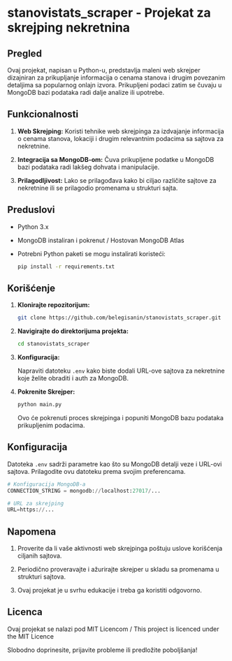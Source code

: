 # stanovistats_scraper - Projekat za skrejping nekretnina

## Pregled

Ovaj projekat, napisan u Python-u, predstavlja maleni web skrejper dizajniran za prikupljanje informacija o cenama stanova i drugim povezanim detaljima sa popularnog onlajn izvora. Prikupljeni podaci zatim se čuvaju u MongoDB bazi podataka radi dalje analize ili upotrebe.

## Funkcionalnosti

1. **Web Skrejping:** Koristi tehnike web skrejpinga za izdvajanje informacija o cenama stanova, lokaciji i drugim relevantnim podacima sa sajtova za nekretnine.

2. **Integracija sa MongoDB-om:** Čuva prikupljene podatke u MongoDB bazi podataka radi lakšeg dohvata i manipulacije.

3. **Prilagodljivost:** Lako se prilagođava kako bi ciljao različite sajtove za nekretnine ili se prilagodio promenama u strukturi sajta.

## Preduslovi

- Python 3.x
- MongoDB instaliran i pokrenut / Hostovan MongoDB Atlas
- Potrebni Python paketi se mogu instalirati koristeći:

    ```bash
    pip install -r requirements.txt
    ```

## Korišćenje

1. **Klonirajte repozitorijum:**

    ```bash
    git clone https://github.com/belegisanin/stanovistats_scraper.git
    ```

2. **Navigirajte do direktorijuma projekta:**

    ```bash
    cd stanovistats_scraper
    ```

3. **Konfiguracija:**

    Napraviti datoteku `.env` kako biste dodali URL-ove sajtova za nekretnine koje želite obraditi i auth za MongoDB.

4. **Pokrenite Skrejper:**

    ```bash
    python main.py
    ```

    Ovo će pokrenuti proces skrejpinga i popuniti MongoDB bazu podataka prikupljenim podacima.

## Konfiguracija

Datoteka `.env` sadrži parametre kao što su MongoDB detalji veze i URL-ovi sajtova. Prilagodite ovu datoteku prema svojim preferencama.

```python
# Konfiguracija MongoDB-a
CONNECTION_STRING = mongodb://localhost:27017/...

# URL za skrejping
URL=https://...
```

## Napomena

1. Proverite da li vaše aktivnosti web skrejpinga poštuju uslove korišćenja ciljanih sajtova.

2. Periodično proveravajte i ažurirajte skrejper u skladu sa promenama u strukturi sajtova.

3. Ovaj projekat je u svrhu edukacije i treba ga koristiti odgovorno.

## Licenca

Ovaj projekat se nalazi pod MIT Licencom / This project is licenced under the MIT Licence

Slobodno doprinesite, prijavite probleme ili predložite poboljšanja!
